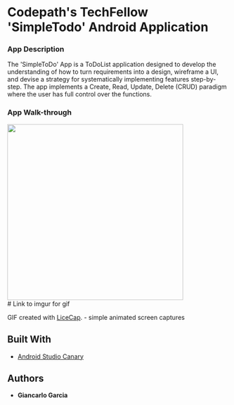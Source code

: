 # Codepath's TechFellow 'SimpleTodo' Android Application

### App Description
The 'SimpleToDo' App is a ToDoList application designed to develop the understanding of how to turn requirements into a design, wireframe a UI, and devise a strategy for systematically implementing features step-by-step. The app implements a Create, Read, Update, Delete (CRUD) paradigm where the user has full control over the functions. 

### App Walk-through
<img src="https://i.imgur.com/CFOMS8Q.gif" width=400><br> # Link to imgur for gif

GIF created with [LiceCap](https://www.cockos.com/licecap/). - simple animated screen captures

## Built With
* [Android Studio Canary](https://developer.android.com/studio/preview)

## Authors
* **Giancarlo Garcia**